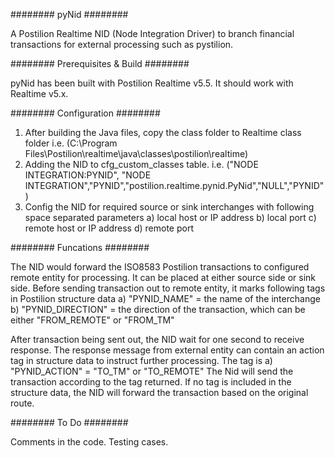 ######## 
pyNid
########

A Postilion Realtime NID (Node Integration Driver) to branch financial transactions for external processing such as pystilion.

########
Prerequisites & Build
########

pyNid has been built with Postilion Realtime v5.5.
It should work with Realtime v5.x.

######## 
Configuration
######## 

1. After building the Java files, copy the class folder to Realtime class folder i.e. (C:\Program Files\Postilion\realtime\java\classes\postilion\realtime)
2. Adding the NID to cfg_custom_classes table. i.e. ("NODE INTEGRATION:PYNID", "NODE INTEGRATION","PYNID","postilion.realtime.pynid.PyNid","NULL","PYNID")
3. Config the NID for required source or sink interchanges with following space separated parameters
	a) local host or IP address
	b) local port
	c) remote host or IP address
	d) remote port

######## 
Funcations
########

The NID would forward the ISO8583 Postilion transactions to configured remote entity for processing.
It can be placed at either source side or sink side.
Before sending transaction out to remote entity, it marks following tags in Postilion structure data
	a) "PYNID_NAME" = the name of the interchange
	b) "PYNID_DIRECTION" = the direction of the transaction, which can be either "FROM_REMOTE" or "FROM_TM"

After transaction being sent out, the NID wait for one second to receive response.
The response message from external entity can contain an action tag in structure data to instruct further processing.
The tag is
	a) "PYNID_ACTION" = "TO_TM" or "TO_REMOTE"
The Nid will send the transaction according to the tag returned.
If no tag is included in the structure data, the NID will forward the transaction based on the original route.


########
To Do
########

Comments in the code.
Testing cases.